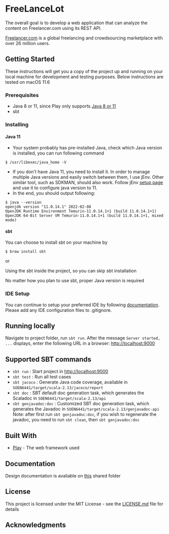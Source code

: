# FreeLanceLot

The overall goal is to develop a web application that can analyze the content on Freelancer.com using its REST API.

[Freelancer.com](https://www.freelancer.com/) is a global freelancing and crowdsourcing marketplace with over 26 million users.

## Getting Started

These instructions will get you a copy of the project up and running on your local machine for development and testing purposes. Below instructions are tested on macOS 11.6

### Prerequisites
- Java 8 or 11, since Play only supports [Java 8 or 11](https://www.playframework.com/documentation/2.8.x/Requirements)
- sbt

### Installing
#### Java 11
- Your system probably has pre-installed Java, check which Java version is installed, you can run following command
```
$ /usr/libexec/java_home -V
```
- If you don't have Java 11, you need to install it. In order to manage multiple Java versions and easily switch between them, I use jEnv. Other similar tool, such as SDKMAN, should also work. Follow jEnv [setup page](https://www.jenv.be/) and use it to configure java version to 11.
- In the end, you should output following:
```
$ java --version
openjdk version "11.0.14.1" 2022-02-08
OpenJDK Runtime Environment Temurin-11.0.14.1+1 (build 11.0.14.1+1)
OpenJDK 64-Bit Server VM Temurin-11.0.14.1+1 (build 11.0.14.1+1, mixed mode)
```
#### sbt
You can choose to install sbt on your machine by
```
$ brew install sbt
```
or

Using the sbt inside the project, so you can skip sbt installation

No matter how you plan to use sbt, proper Java version is required

### IDE Setup
You can continue to setup your preferred IDE by following [documentation](https://www.playframework.com/documentation/2.8.x/IDE). Please add any IDE configuration files to .gitignore.


## Running locally
Navigate to project folder, run `sbt run`. After the message `Server started, ...` displays, enter the following URL in a browser: <http://localhost:9000>


## Supported SBT commands

- `sbt run` : Start project in <http://localhost:9000>
- `sbt test` : Run all test cases
- `sbt jacoco` : Generate Java code coverage, available in `SOEN6441/target/scala-2.13/jacoco/report`
- `sbt doc` : SBT default doc generation task, which generates the Scaladoc in `SOEN6441/target/scala-2.13/api`
- `sbt genjavadoc:doc` : Customized SBT doc generation task, which generates the Javadoc in `SOEN6441/target/scala-2.13/genjavadoc-api` Note: after first run `sbt genjavadoc:doc`, if you wish to regenerate the javadoc, you need to run `sbt clean`, then `sbt genjavadoc:doc`

## Built With

* [Play](https://www.playframework.com/) - The web framework used


## Documentation

Design documentation is avaliable on [this](https://drive.google.com/drive/folders/1b6DG6JRsUpQ4E6mYhlDHLio8DEATh4kr?usp=sharing) shared folder
## License

This project is licensed under the MIT License - see the [LICENSE.md](LICENSE.md) file for details

## Acknowledgments
